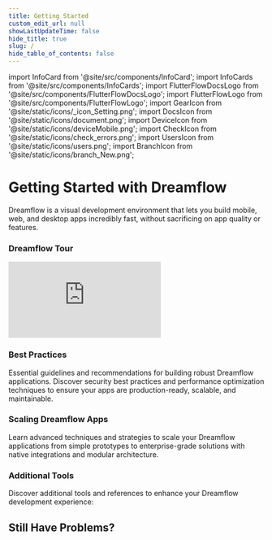 ```yaml
---
title: Getting Started
custom_edit_url: null
showLastUpdateTime: false
hide_title: true
slug: /
hide_table_of_contents: false
---
```


import InfoCard from '@site/src/components/InfoCard';
import InfoCards from '@site/src/components/InfoCards';
import FlutterFlowDocsLogo from '@site/src/components/FlutterFlowDocsLogo';
import FlutterFlowLogo from '@site/src/components/FlutterFlowLogo';
import GearIcon from '@site/static/icons/_icon_Setting.png';
import DocsIcon from '@site/static/icons/document.png';
import DeviceIcon from '@site/static/icons/deviceMobile.png';
import CheckIcon from '@site/static/icons/check_errors.png';
import UsersIcon from '@site/static/icons/users.png';
import BranchIcon from '@site/static/icons/branch_New.png';




# Getting Started with Dreamflow
Dreamflow is a visual development environment that lets you build mobile, web, and desktop apps incredibly fast, without sacrificing on app quality or features. 



<InfoCards>
    <InfoCard 
      icon="🚀" 
      title="Build Your First App" 
      description="Get started with Dreamflow by building your first Dreamflow app step-by-step." 
      pagePath="/quickstart"
      isLarge={true}
    />
     <InfoCard 
       icon="🗺️" 
       title="App Development Roadmap" 
       description="Learn the three essential layers of app development: UI Layer, Logic Layer, and Data Layer for building Dreamflow applications." 
       pagePath="/roadmap"
       isLarge={true}
     />

</InfoCards>

<p></p>


<p></p>

### Dreamflow Tour

<InfoCards>

 <InfoCard 
      icon="🏗️" 
      title="Dreamflow Builder" 
      description="Explore the Dreamflow Builder interface, learn about the dashboard, widgets panel, and how to navigate the visual development environment." 
      pagePath="/flutterflow-ui/dashboard"
      isLarge={true}
    />

 <InfoCard 
      icon="🔍" 
      title="Building Blocks" 
      description="Dive into the building blocks of the platform: projects, widgets, functions and more." 
      pagePath="/resources"
      isLarge = {true}
    />


</InfoCards>

<p></p>

<div class="video-container"><iframe src="https://www.youtube.com/embed/GpXjU-ieAKU?si=moIEUUGry24CdSJN" title="YouTube video player" frameborder="0" allow="accelerometer; autoplay; clipboard-write; encrypted-media; gyroscope; picture-in-picture; web-share" referrerpolicy="strict-origin-when-cross-origin" allowfullscreen></iframe></div>






### Best Practices

Essential guidelines and recommendations for building robust Dreamflow applications. Discover security best practices and performance optimization techniques to ensure your apps are production-ready, scalable, and maintainable.

<InfoCards>
  <InfoCard 
    icon="🔐" 
    title="Secure your API Key" 
    description="Learn best practices for keeping your API keys created in Google Cloud Console safe and secure in production applications." 
    pagePath="/best-practices/secure-api-keys"
    isLarge={true}
  />
  <InfoCard 
    icon="🧪" 
    title="Test Your Apps Locally" 
    description="Set up Local Run to debug and validate your app in physical devices." 
    pagePath="/testing/local-run"
  />
  <InfoCard
  icon="📝"
  title="Naming Variables"
  description="Learn Dreamflow naming conventions and best practices for variables, functions, and components to maintain clean, readable code."
  pagePath="/resources/style-guide"
  />
</InfoCards>

### Scaling Dreamflow Apps

Learn advanced techniques and strategies to scale your Dreamflow applications from simple prototypes to enterprise-grade solutions with native integrations and modular architecture.

<InfoCards>
  <InfoCard 
    icon="🔌" 
    title="Integrating Native Plugins in Dreamflow" 
    description="Extend Dreamflow's capabilities by integrating native platform plugins and custom functionality using method channels for advanced app development." 
    pagePath="/concepts/advanced/method-channels"
    isLarge={true}
  />
  <InfoCard 
    icon="🏗️" 
    title="Building Super Apps using Libraries" 
    description="Discover how to create scalable, modular applications using Dreamflow libraries to build complex, maintainable super apps with independent feature libraries." 
    pagePath="https://blog.flutterflow.io/scaling-super-apps-modular-architecture-with-flutterflow-libraries/"
  />
  
</InfoCards>

### Additional Tools

Discover additional tools and references to enhance your Dreamflow development experience: 
<InfoCards>
    <InfoCard 
      icon="⚙️" 
      title="System Requirements" 
      description="Ensure you meet system requirements required to smoothly run Dreamflow application on the web & desktop." 
      pagePath="/before-you-begin/setup-flutterflow" 
    />
    <InfoCard 
      icon="🆕" 
      title="What's New in Dreamflow" 
      description="Follow latest updates, features, and the latest enhancements in Dreamflow." 
      pagePath="https://community.flutterflow.io/c/whats-new-in-flutterflow"
    />

</InfoCards>

## Still Have Problems?

<!-- If you're still experiencing issues or need additional help, here are some resources to get you back on track:

- **[Submit Bug Report](/misc/submit-bug-report)** - Report bugs or issues you've encountered
- **[Community Forum](https://community.flutterflow.io)** - Ask questions and get help from the community
- **[Reddit Community](https://www.reddit.com/r/FlutterFlow/)** - Join discussions on Reddit
- **[Documentation Bug](https://github.com/FlutterFlow/flutterflow-documentation/issues)** - Report documentation issues
- **[Contribute to Documentation](https://github.com/FlutterFlow/flutterflow-documentation?tab=readme-ov-file#how-to-contribute)** - Contribution guidelines for contributing to the FlutterFlow documentation site. 
- **[FlutterFlow Support](mailto:support@flutterflow.io)** - Get direct support from the FlutterFlow support team. -->